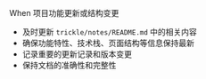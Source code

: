 When 项目功能更新或结构变更

- 及时更新 `trickle/notes/README.md` 中的相关内容
- 确保功能特性、技术栈、页面结构等信息保持最新
- 记录重要的更新记录和版本变更
- 保持文档的准确性和完整性